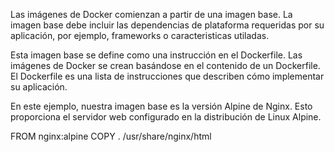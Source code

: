 Las imágenes de Docker comienzan a partir de una imagen base. La imagen base debe incluir las dependencias de plataforma requeridas por su aplicación, por ejemplo,
frameworks o caracteristicas utiladas.

Esta imagen base se define como una instrucción en el Dockerfile. Las imágenes de Docker se crean basándose en el contenido de un Dockerfile. 
El Dockerfile es una lista de instrucciones que describen cómo implementar su aplicación.

En este ejemplo, nuestra imagen base es la versión Alpine de Nginx. Esto proporciona el servidor web configurado en la distribución de Linux Alpine.


FROM nginx:alpine
COPY . /usr/share/nginx/html